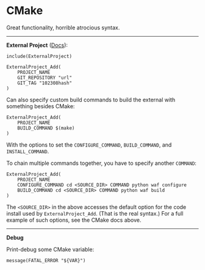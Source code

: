 # CMake

Great functionality, horrible atrocious syntax.

---

**External Project** ([Docs](https://cmake.org/cmake/help/v3.0/module/ExternalProject.html)):

```
include(ExternalProject)

ExternalProject_Add(
    PROJECT_NAME
    GIT_REPOSITORY "url"
    GIT_TAG "102308hash"
)
```

Can also specify custom build commands to build the external with something besides CMake:

```
ExternalProject_Add(
    PROJECT_NAME
    BUILD_COMMAND $(make)
)
```

With the options to set the `CONFIGURE_COMMAND`, `BUILD_COMMAND`, and `INSTALL_COMMAND`.

To chain multiple commands together, you have to specify another `COMMAND`:

```
ExternalProject_Add(
    PROJECT_NAME
    CONFIGURE_COMMAND cd <SOURCE_DIR> COMMAND python waf configure
    BUILD_COMMAND cd <SOURCE_DIR> COMMAND python waf build
)
```

The `<SOURCE_DIR>` in the above accesses the default option for the code install used by `ExternalProject_Add`. (That is the real syntax.) For a full example of such options, see the CMake docs above.

---
    
**Debug**
    
Print-debug some CMake variable:

```
message(FATAL_ERROR "${VAR}")
```
